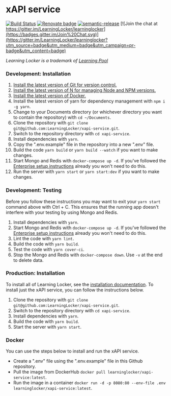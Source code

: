 # xAPI service

[![Build Status](https://circleci.com/gh/LearningLocker/xapi-service/tree/master.svg?style=shield&circle-token=b6b0c9f734e6e7d76a59e8dcf9d0e05eb2fef542)](https://circleci.com/gh/LearningLocker/xapi-service)
[![Renovate badge](https://img.shields.io/badge/Renovate-enabled-brightgreen.svg)](https://renovateapp.com/)
[![semantic-release](https://img.shields.io/badge/%20%20%F0%9F%93%A6%F0%9F%9A%80-semantic--release-e10079.svg)](https://github.com/semantic-release/semantic-release)
[![Join the chat at https://gitter.im/LearningLocker/learninglocker](https://badges.gitter.im/Join%20Chat.svg)](https://gitter.im/LearningLocker/learninglocker?utm_source=badge&utm_medium=badge&utm_campaign=pr-badge&utm_content=badge)

*Learning Locker is a trademark of [Learning Pool](http://learningpool.com)*

### Development: Installation

1. [Install the latest version of Git for version control.](https://git-scm.com/downloads)
1. [Install the latest version of N for managing Node and NPM versions.](https://github.com/tj/n#third-party-installers)
1. [Install the latest version of Docker.](https://docs.docker.com/get-docker/)
1. Install the latest version of yarn for dependency management with `npm i -g yarn`.
1. Change to your Documents directory (or whichever directory you want to contain the repository) with `cd ~/Documents`.
1. Clone the repository with `git clone git@github.com:LearningLocker/xapi-service.git`.
1. Switch to the repository directory with `cd xapi-service`.
1. Install dependencies with `yarn`.
1. Copy the ".env.example" file in the repository into a new ".env" file.
1. Build the code `yarn build` or `yarn build --watch` if you want to make changes.
1. Start Mongo and Redis with `docker-compose up -d`. If you've followed the [Enterprise setup instructions](https://github.com/LearningLocker/enterprise/blob/master/README.md) already you won't need to do this.
1. Run the server with `yarn start` or `yarn start:dev` if you want to make changes.

### Development: Testing

Before you follow these instructions you may want to exit your `yarn start` command above with Ctrl + C. This ensures that the running app doesn't interfere with your testing by using Mongo and Redis.

1. Install dependencies with `yarn`.
1. Start Mongo and Redis with `docker-compose up -d`. If you've followed the [Enterprise setup instructions](https://github.com/LearningLocker/enterprise/blob/master/README.md) already you won't need to do this.
1. Lint the code with `yarn lint`.
1. Build the code with `yarn build`.
1. Test the code with `yarn cover-ci`.
1. Stop the Mongo and Redis with `docker-compose down`. Use `-v` at the end to delete data.

### Production: Installation
To install all of Learning Locker, see the [installation documentation](http://docs.learninglocker.net/guides-installing/). To install just the xAPI service, you can follow the instructions below.

1. Clone the repository with `git clone git@github.com:LearningLocker/xapi-service.git`.
1. Switch to the repository directory with `cd xapi-service`.
1. Install dependencies with `yarn`.
1. Build the code with `yarn build`.
1. Start the server with `yarn start`.

### Docker
You can use the steps below to install and run the xAPI service.

- Create a ".env" file using the ".env.example" file in this Github repository.
- Pull the image from DockerHub `docker pull learninglocker/xapi-service:latest`.
- Run the image in a container `docker run -d -p 8080:80 --env-file .env learninglocker/xapi-service:latest`.
